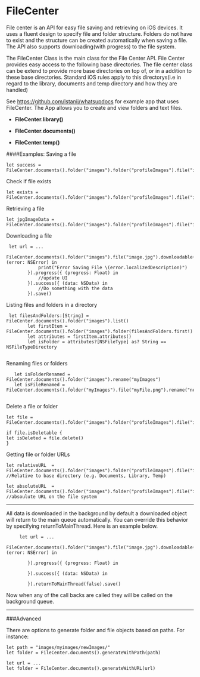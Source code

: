 # FileCenter

File center is an API for easy file saving and retrieving on iOS devices.
It uses a fluent design to specify file and folder structure. Folders do not have to exist and the structure can be created automatically when saving a file. The API also supports downloading(with progress) to the file system. 

The FileCenter Class is the main class for the File Center API. File Center provides easy access to the following base directories. The file center class can be extend to provide more base directories on top of, or in a addition to these base directories. Standard iOS rules apply to this directorys(i.e in regard to the library, documents and temp directory and how they are handled)

See https://github.com/lstanii/whatsupdocs for example app that uses FileCenter. The App allows you to create and view folders and text files.

*  **FileCenter.library()**
 
*  **FileCenter.documents()**
 
*  **FileCenter.temp()**

        
####Examples:
Saving a file
```
let success = FileCenter.documents().folder("images").folder("profileImages").file("image.jpg").save(jpgImageData)

```
Check if file exists
```
let exists = FileCenter.documents().folder("images").folder("profileImages").file("image.jpg").exists()
```

Retrieving a file
```
let jpgImageData = FileCenter.documents().folder("images").folder("profileImages").file("image.jpg").fetch()

```

Downloading a file
```
 let url = ...

FileCenter.documents().folder("images").file("image.jpg").downloadable(url).failure({ (error: NSError) in
            print("Error Saving File \(error.localizedDescription)")
        }).progress({ (progress: Float) in
            //update UI
        }).success({ (data: NSData) in
            //Do something with the data
        }).save()
```
Listing files and folders in a directory
```
 let filesAndFolders:[String] = FileCenter.documents().folder("images").list()
        let firstItem = FileCenter.documents().folder("images").folder(filesAndFolders.first!)
        let attributes = firstItem.attributes()
        let isFolder = attributes?[NSFileType] as? String == NSFileTypeDirectory
        
```

Renaming files or folders
```
   let isFolderRenamed = FileCenter.documents().folder("images").rename("myImages")
   let isFileRenamed = FileCenter.documents().folder("myImages").file("myFile.png").rename("newName.png")
        
```

Delete a file or folder
```
let file = FileCenter.documents().folder("images").folder("profileImages").file("image.jpg")

if file.isDeletable {
let isDeleted = file.delete()
}
```

Getting file or folder URLs
```
let relativeURL  = FileCenter.documents().folder("images").folder("profileImages").file("image.jpg").url() //Relative to base directory (e.g. Documents, Library, Temp)

let absoluteURL  = FileCenter.documents().folder("images").folder("profileImages").file("image.jpg").fullURL() //absoulute URL on the file system

```


---



All data is downloaded in the background by default a downloaded object will return to the main queue automatically. You can override this behavior by specifying returnToMainThread. Here is an example below.

```
     let url = ...
        FileCenter.documents().folder("images").file("image.jpg").downloadable(url).failure({ (error: NSError) in
            
        }).progress({ (progress: Float) in
            
        }).success({ (data: NSData) in
            
        }).returnToMainThread(false).save()
```

Now when any of the call backs are called they will be called on the background queue.




---


###Advanced

There are options to generate folder and file objects based on paths. 
For instance:

```
let path = "images/myimages/newImages/"
let folder = FileCenter.documents().generateWithPath(path)
```

```
let url = ...
let folder = FileCenter.documents().generateWithURL(url)
```
